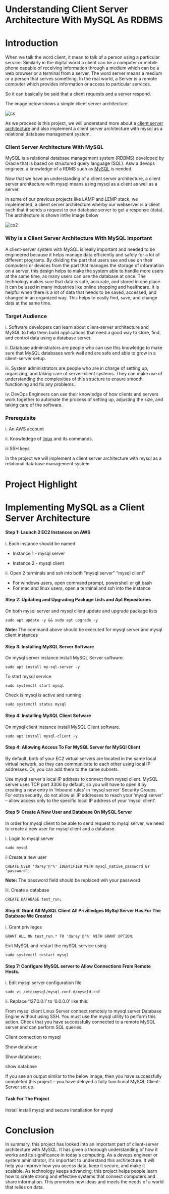 # Understanding Client Server Architecture With MySQL As RDBMS

# Introduction
When we talk the word client, it mean to talk of a person using a particular service. Similarly in the digital world a client can be a  computer or mobile phone capable of receiving information through a medium which can be a web browser or a terminal from a server.
The word server means a medium or a person that serves something. In the real world, a Server is a remote computer which provides information or access to particular services.

So it can basically be said that a client requests and a server respond. 

The image below shows a simple client server architecture.

![cs](images/cs.png)

As we proceed is this project, we will understand more about a [client server architecture](https://en.wikipedia.org/wiki/Client%E2%80%93server_model) and also implement a client server architecture with mysql as a relational database management system.



### Client Server Architecture With MySQL

MySQL is a relational database management system (RDBMS) developed by Oracle that is based on structured query language (SQL). Asw a devops engineer, a knowledge of a RDMS such as [MySQL](https://en.wikipedia.org/wiki/MySQL) is needed.

Now that we have an understanding of a client server architecture, a client server architecture with mysql means using mysql as a client as well as a server.

In some of our previous projects like LAMP and LEMP stack, we implemented, a client server architecture wherby our webserver is a client such that it sends a request to our database server to get a response (data). The architecture is shown inthe image below

![cs2](images/cs2.png)


### Why is a  Client Server Architecture With MySQL Important

A client-server system with MySQL is really important and needed to be engineered because it helps manage data efficiently and safely for a lot of different programs. By dividing the part that users see and use on their computers or devices from the part that manages the storage of information on a server, this design helps to make the system able to handle more users at the same time, as many users can use the database at once. The technology makes sure that data is safe, accurate, and stored in one place. It can be used in many industries like online shopping and healthcare. It is helpful when there is a lot of data that needs to be saved, accessed, and changed in an organized way. This helps to easily find, save, and change data at the same time.

### Target Audience

i. Software developers can learn about client-server architecture and MySQL to help them build applications that need a good way to store, find, and control data using a database server.

ii. Database administrators are people who can use this knowledge to make sure that MySQL databases work well and are safe and able to grow in a client-server setup.

iii. System administrators are people who are in charge of setting up, organizing, and taking care of server-client systems. They can make use of understanding the complexities of this structure to ensure smooth functioning and fix any problems.

iv. DevOps Engineers can use their knowledge of how clients and servers work together to automate the process of setting up, adjusting the size, and taking care of the software.


### Prerequisite

i. An AWS account

ii. Knowledege of [linux](http://linuxcommand.org/lc3_lts0020.php) and its commands.

iii SSH keys


In the project we will implement a client server architecture with mysql as a relational database management system

# Project Highlight


# Implementing MySQL as a Client Server Architecture 

#### Step 1: Launch 2 EC2 Instances on AWS
i. Each instance should be named

- Instance 1 - mysql server

- Instance 2 - mysql client

ii. Open 2 terminals and ssh into both "mysql server" "mysql client"
- For windows users, open command prompt, powershell or git bash
- For mac and linux users, open a terminal and ssh into the instance

#### Step 2: Updating and Upgrading Package Lists and Apt Repositories
On both mysql server and mysql client update and upgrade package lists

    sudo apt update -y && sudo apt upgrade -y

**Note:** The command above should be executed for mysql server and mysql client instances

#### Step 3: Installing MySQL Server Software

On mysql server instance install MySQL Server software.

    sudo apt install my-sql-server -y

To start mysql service

    sudo systemctl start mysql

Check is mysql is active and running

    sudo systemctl status mysql

#### Step 4: Installing MySQL Client Sofware 
On mysql client instance install MySQL Client software.

    sudo apt install mysql-client -y

#### Step 4: Allowing Access To For MySQL Server for MySQl Client

By default, both of your EC2 virtual servers are located in the same local virtual network, so they can communicate to each other using local IP addresses.
Or, you can add them to the same subnets.

Use mysql server's local IP address to connect from mysql client. MySQL server uses TCP port 3306 by default, so you will have to open it by creating a new entry in ‘Inbound rules’ in ‘mysql server’ Security Groups. For extra security, do not allow all IP addresses to reach your ‘mysql server’ – allow access only to the specific local IP address of your ‘mysql client’.

#### Step 5: Create A New User and Database On MySQL Server 

In order for mysql client to be able to send request to mysql server, we need to create a new user for mysql client and a database.

i. Login to mysql server

    sudo mysql

ii Create a new user

    CREATE USER 'darey'@'%' IDENTIFIED WITH mysql_native_password BY 'password';
**Note:** The password field should be replaced wih your password

iii. Create a database

    CREATE DATABASE test_run;
    
#### Step 6: Grant All MySQL Client All Privilledges MySql Server Has For The Database We Created
i. Grant privileges

    GRANT ALL ON test_run.* TO 'darey'@'%' WITH GRANT OPTION;

Exit MySQL and restart the mySQL service using

    sudo systemctl restart mysql

#### Step 7: Configure MySQL server to Allow Connections From Remote Hosts.
i. Edit mysql server configuration file

    sudo vi /etc/mysql/mysql.conf.d/mysqld.cnf

ii. Replace ‘127.0.0.1’ to ‘0.0.0.0’ like this:


From mysql client Linux Server connect remotely to mysql server Database Engine without using SSH. You must use the mysql utility to perform this action.
Check that you have successfully connected to a remote MySQL server and can perform SQL queries:

Client connection to mysql

Show database

Show databases;

show database

If you see an output similar to the below image, then you have successfully completed this project – you have deloyed a fully functional MySQL Client-Server set up.

#### Task For The Project
Install install mysql and secure installation for mysql

# Conclusion
In summary, this project has looked into an important part of client-server architecture with MySQL. It has given a thorough understanding of how it works and its significance in today's computing. As a devops engineer or system aministrator, it's important to understand this architecture. It will help you improve how you access data, keep it secure, and make it scalable. As technology keeps advancing, this project helps people learn how to create strong and effective systems that connect computers and share information. This promotes new ideas and meets the needs of a world that relies on data. 

